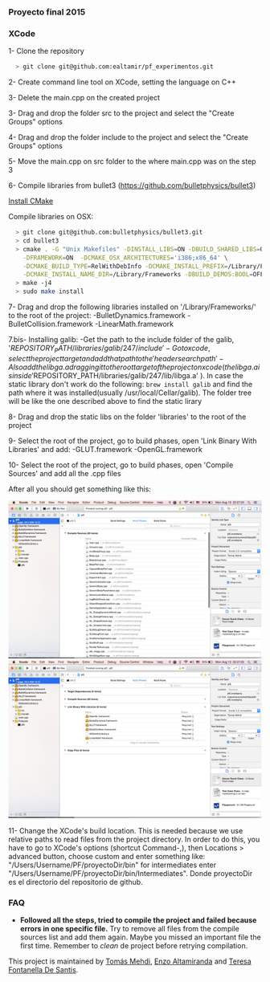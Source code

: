 ### Proyecto final 2015

### XCode ###

1- Clone the repository
  ```bash
    > git clone git@github.com:ealtamir/pf_experimentos.git
  ```

2- Create command line tool on XCode, setting the language on C++

3- Delete the main.cpp on the created project

3- Drag and drop the folder src to the project and select the "Create Groups" options

4- Drag and drop the folder include to the project and select the "Create Groups" options

5- Move the main.cpp on src folder to the where main.cpp was on the step 3

6- Compile libraries from bullet3 (https://github.com/bulletphysics/bullet3)
  
  [Install CMake](http://www.cmake.org/install/)

  Compile libraries on OSX:
  ```bash
    > git clone git@github.com:bulletphysics/bullet3.git
    > cd bullet3
    > cmake . -G "Unix Makefiles" -DINSTALL_LIBS=ON -DBUILD_SHARED_LIBS=ON \
      -DFRAMEWORK=ON  -DCMAKE_OSX_ARCHITECTURES='i386;x86_64' \
      -DCMAKE_BUILD_TYPE=RelWithDebInfo -DCMAKE_INSTALL_PREFIX=/Library/Frameworks \
      -DCMAKE_INSTALL_NAME_DIR=/Library/Frameworks -DBUILD_DEMOS:BOOL=OFF
    > make -j4
    > sudo make install
  ```

7- Drag and drop the following libraries installed on '/Library/Frameworks/' to the root of the project:
    -BulletDynamics.framework
    -BulletCollision.framework
    -LinearMath.framework

7.bis- Installing galib:
        -Get the path to the include folder of the galib, '$REPOSITORY_PATH/libraries/galib/247/include'
        -Go to xcode, select the project target and add that path to the 'header search path'
        -Also add the libga.a dragging it to the root target of the project on xcode ( the libga.a is inside '$REPOSITORY_PATH/libraries/galib/247/lib/libga.a' ).
       In case the static library don't work do the following:
          ```brew install galib```
          and find the path where it was installed(usually /usr/local/Cellar/galib). The folder tree will be like the one described above to find the static lirary

8- Drag and drop the static libs on the folder 'libraries' to the root of the project

9- Select the root of the project, go to build phases, open 'Link Binary With Libraries' and add:
    -GLUT.framework
    -OpenGL.framework

10- Select the root of the project, go to build phases, open 'Compile Sources' and add all the .cpp files

After all you should get something like this:

![alt tag](https://raw.githubusercontent.com/ealtamir/pf_experimentos/master/readme1.png)
![alt tag](https://raw.githubusercontent.com/ealtamir/pf_experimentos/master/readme2.png)

11- Change the XCode's build location. This is needed because we use relative paths to read files
from the project directory. In order to do this, you have to go to XCode's options (shortcut Command-,), 
then Locations > advanced button, choose custom and enter something like: "/Users/Username/PF/proyectoDir/bin"
for intermediates enter "/Users/Username/PF/proyectoDir/bin/Intermediates". Donde proyectoDir es el directorio del 
repositorio de github.

### FAQ ###

- **Followed all the steps, tried to compile the project and failed because errors in one specific file.**
Try to remove all files from the compile sources list and add them again. Maybe you missed an important
file the first time. Remember to *clean* de project before retrying compilation.

This project is maintained by [Tomás Mehdi](https://github.com/tomymehdi), [Enzo Altamiranda](https://github.com/ealtamir) and [Teresa Fontanella De Santis](https://github.com/TereFDS).

